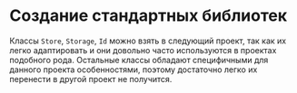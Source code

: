 # Создание стандартных библиотек
Классы `Store`, `Storage`, `Id` можно взять в следующий проект, так как их легко адаптировать
и они довольно часто используются в проектах подобного рода. Остальные классы обладают
специфичными для данного проекта особенностями, поэтому достаточно легко их перенести в другой проект
не получится.